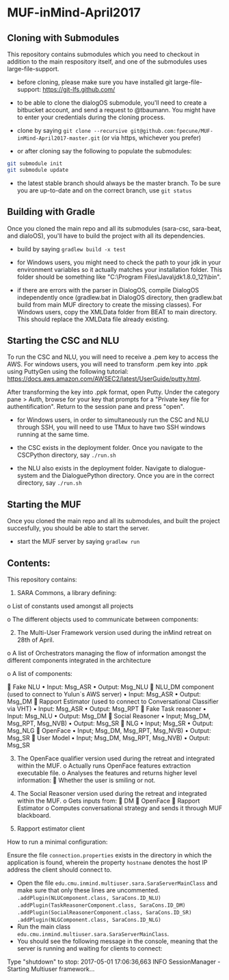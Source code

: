 # MUF-inMind-April2017

## Cloning with Submodules
This repository contains submodules which you need to checkout in addition to the main respository itself, 
and one of the submodules uses large-file-support. 

 * before cloning, please make sure you have installed git large-file-support: https://git-lfs.github.com/

 * to be able to clone the dialogOS submodule, you'll need to create a bitbucket account, and send a request to @tbaumann. You might have to enter your credentials during the cloning process.
 
 * clone by saying ```git clone --recursive git@github.com:fpecune/MUF-inMind-April2017-master.git```
   (or via https, whichever you prefer)

 * or after cloning say the following to populate the submodules:
```bash
git submodule init
git submodule update
```

 * the latest stable branch should always be the master branch. To be sure you are up-to-date and on the correct branch, use ```git status```
 
## Building with Gradle
Once you cloned the main repo and all its submodules (sara-csc, sara-beat, and dialoOS), you'll have to build the project with all its dependencies. 

 * build by saying ```gradlew build -x test```
 
 * for Windows users, you might need to check the path to your jdk in your environment variables so it actually matches your installation folder. This folder should be something like "C:\Program Files\Java\jdk1.8.0_121\bin".
 
 * if there are errors with the parser in DialogOS, compile DialogOS independently once (gradlew.bat in DialogOS directory, then gradlew.bat build from main MUF directory to create the missing classes). For Windows users, copy the XMLData folder from BEAT to main directory. This should replace the XMLData file already existing.
 
## Starting the CSC and NLU
To run the CSC and NLU, you will need to receive a .pem key to access the AWS. For windows users, you will need to transform .pem key into .ppk using PuttyGen using the following tutorial: https://docs.aws.amazon.com/AWSEC2/latest/UserGuide/putty.html.

After transforming the key into .ppk format, open Putty. Under the category pane > Auth, browse for your key that prompts for a "Private key file for authentification". Return to the session pane and press "open".

 * for Windows users, in order to simultaneously run the CSC and NLU through SSH, you will need to use TMux to have two SSH windows running at the same time.
 
 * the CSC exists in the deployment folder. Once you navigate to the CSCPython directory, say ```./run.sh```
 
 * the NLU also exists in the deployment folder. Navigate to dialogue-system and the DialoguePython directory. Once you are in the correct directory, say ```./run.sh```
 
 ## Starting the MUF
Once you cloned the main repo and all its submodules, and built the project succesfully, you should be able to start the server.

 * start the MUF server by saying ```gradlew run```
 
## Contents:

This repository contains:
1.	SARA Commons, a library defining:

o	List of constants used amongst all projects 

o	The different objects used to communicate between components:

2.	The Multi-User Framework version used during the inMind retreat on 28th of April.

o	A list of Orchestrators managing the flow of information amongst the different components integrated in the architecture

o	A list of components:

	Fake NLU
•	Input: Msg_ASR
•	Output: Msg_NLU
	NLU_DM component (used to connect to Yulun`s AWS server)
•	Input: Msg_ASR
•	Output: Msg_DM
	Rapport Estimator (used to connect to Conversational Classifier via VHT)
•	Input: Msg_ASR
•	Output: Msg_RPT
	Fake Task reasoner
•	Input: Msg_NLU
•	Output: Msg_DM
	Social Reasoner
•	Input; Msg_DM, Msg_RPT, Msg_NVB)
•	Output: Msg_SR
	NLG
•	Input; Msg_SR
•	Output: Msg_NLG
	OpenFace
•	Input; Msg_DM, Msg_RPT, Msg_NVB)
•	Output: Msg_SR
	User Model
•	Input; Msg_DM, Msg_RPT, Msg_NVB)
•	Output: Msg_SR

3.	The OpenFace qualifier version used during the retreat and integrated within the MUF.
o	Actually runs OpenFace features extraction executable file.
o	Analyses the features and returns higher level information:
	Whether the user is smiling or not.

4.	The Social Reasoner version used during the retreat and integrated within the MUF.
o	Gets inputs from:
	DM
	OpenFace
	Rapport Estimator
o	Computes conversational strategy and sends it through MUF blackboard.

5.	Rapport estimator client


How to run a minimal configuration:

Ensure the file `connection.properties` exists in the directory in which the application is found, wherein the property `hostname` denotes the host IP address the client should connect to.

-	Open the file `edu.cmu.inmind.multiuser.sara.SaraServerMainClass` and make sure that only these lines are uncommented.
`.addPlugin(NLUComponent.class, SaraCons.ID_NLU)`
`.addPlugin(TaskReasonerComponent.class, SaraCons.ID_DM)`
`.addPlugin(SocialReasonerComponent.class, SaraCons.ID_SR)`
`.addPlugin(NLGComponent.class, SaraCons.ID_NLG)`
-	Run the main class `edu.cmu.inmind.multiuser.sara.SaraServerMainClass`.
-	You should see the following message in the console, meaning that the server is running and waiting for clients to connect:

Type "shutdown" to stop:
2017-05-01 17:06:36,663 INFO    SessionManager                 - Starting Multiuser framework...

